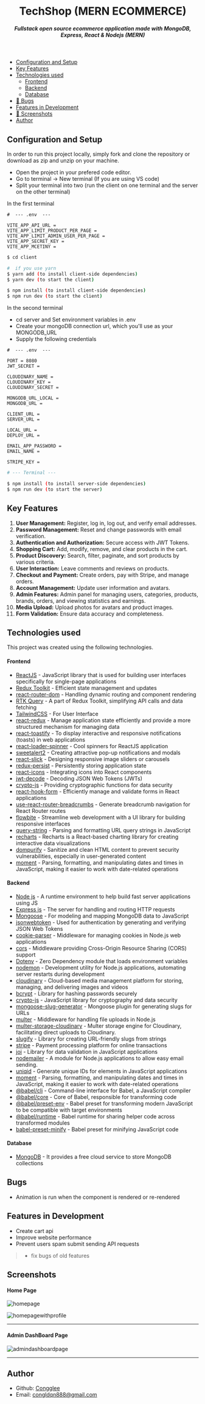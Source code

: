 <H1 align ="center" > TechShop (MERN ECOMMERCE)  </h1>
<h5  align ="center"> 
Fullstack open source ecommerce application made with MongoDB, Express, React & Nodejs (MERN) </h5>
<br/>

- [Configuration and Setup](#configuration-and-setup)
- [Key Features](#key-features)
- [Technologies used](#technologies-used)
  - [Frontend](#frontend)
  - [Backend](#backend)
  - [Database](#database)
- [🐞 Bugs](#bugs)
- [Features in Development](#features-in-development)
- [📸 Screenshots](#screenshots)
- [Author](#author)

## Configuration and Setup

In order to run this project locally, simply fork and clone the repository or download as zip and unzip on your machine.

- Open the project in your prefered code editor.
- Go to terminal -> New terminal (If you are using VS code)
- Split your terminal into two (run the client on one terminal and the server on the other terminal)

In the first terminal

```
#  --- .env  ---

VITE_APP_API_URL =
VITE_APP_LIMIT_PRODUCT_PER_PAGE =
VITE_APP_LIMIT_ADMIN_USER_PER_PAGE =
VITE_APP_SECRET_KEY =
VITE_APP_MCETINY =
```

```bash
$ cd client

#  if you use yarn
$ yarn add (to install client-side dependencies)
$ yarn dev (to start the client)

$ npm install (to install client-side dependencies)
$ npm run dev (to start the client)
```

In the second terminal

- cd server and Set environment variables in .env
- Create your mongoDB connection url, which you'll use as your MONGODB_URL
- Supply the following credentials

```
#  --- .env  ---

PORT = 8080
JWT_SECRET =

CLOUDINARY_NAME =
CLOUDINARY_KEY =
CLOUDINARY_SECRET =

MONGODB_URL_LOCAL =
MONGODB_URL =

CLIENT_URL =
SERVER_URL =

LOCAL_URL =
DEPLOY_URL =

EMAIL_APP_PASSWORD =
EMAIL_NAME =

STRIPE_KEY =
```

```bash
# --- Terminal ---

$ npm install (to install server-side dependencies)
$ npm run dev (to start the server)
```

## Key Features

1. **User Management:** Register, log in, log out, and verify email addresses.
2. **Password Management:** Reset and change passwords with email verification.
3. **Authentication and Authorization:** Secure access with JWT Tokens.
4. **Shopping Cart:** Add, modify, remove, and clear products in the cart.
5. **Product Discovery:** Search, filter, paginate, and sort products by various criteria.
6. **User Interaction:** Leave comments and reviews on products.
7. **Checkout and Payment:** Create orders, pay with Stripe, and manage orders.
8. **Account Management:** Update user information and avatars.
9. **Admin Features:** Admin panel for managing users, categories, products, brands, orders, and viewing statistics and earnings.
10. **Media Upload:** Upload photos for avatars and product images.
11. **Form Validation:** Ensure data accuracy and completeness.

## Technologies used

This project was created using the following technologies.

#### Frontend

- [ReactJS](https://react.dev/) - JavaScript library that is used for building user interfaces specifically for single-page applications
- [Redux Toolkit](https://redux-toolkit.js.org/) - Efficient state management and updates
- [react-router-dom](https://reactrouter.com/en/main) - Handling dynamic routing and component rendering
- [RTK Query](https://redux-toolkit.js.org/rtk-query/overview) - A part of Redux Toolkit, simplifying API calls and data fetching
- [TailwindCSS](https://tailwindcss.com/) - For User Interface
- [react-redux](https://react-redux.js.org/) - Manage application state efficiently and provide a more structured mechanism for managing data
- [react-toastify](https://fkhadra.github.io/react-toastify/introduction/) - To display interactive and responsive notifications (toasts) in web applications
- [react-loader-spinner](https://mhnpd.github.io/react-loader-spinner/docs/intro) - Cool spinners for ReactJS application
- [sweetalert2](https://sweetalert2.github.io/) - Creating attractive pop-up notifications and modals
- [react-slick](https://react-slick.neostack.com/) - Designing responsive image sliders or carousels
- [redux-persist](https://github.com/rt2zz/redux-persist) - Persistently storing application state
- [react-icons](https://react-icons.github.io/react-icons) - Integrating icons into React components
- [jwt-decode](https://github.com/auth0/jwt-decode) - Decoding JSON Web Tokens (JWTs)
- [crypto-js](https://github.com/brix/crypto-js) - Providing cryptographic functions for data security
- [react-hook-form](https://www.react-hook-form.com/) - Efficiently manage and validate forms in React applications
- [use-react-router-breadcrumbs](https://github.com/icd2k3/use-react-router-breadcrumbs#readme) - Generate breadcrumb navigation for React Router routes
- [flowbite](https://flowbite.com/) - Streamline web development with a UI library for building responsive interfaces
- [query-string](https://github.com/sindresorhus/query-string) - Parsing and formatting URL query strings in JavaScript
- [recharts](https://recharts.org/en-US/guide/getting-started) - Recharts is a React-based charting library for creating interactive data visualizations
- [dompurify](https://github.com/cure53/DOMPurify) - Sanitize and clean HTML content to prevent security vulnerabilities, especially in user-generated content
- [moment](https://momentjs.com/) - Parsing, formatting, and manipulating dates and times in JavaScript, making it easier to work with date-related operations

#### Backend

- [Node js](https://nodejs.org/en/) - A runtime environment to help build fast server applications using JS
- [Express js](https://expressjs.com/) - The server for handling and routing HTTP requests
- [Mongoose](https://mongoosejs.com/) - For modeling and mapping MongoDB data to JavaScript
- [jsonwebtoken](https://jwt.io/) - Used for authentication by generating and verifying JSON Web Tokens
- [cookie-parser](https://github.com/expressjs/cookie-parser) - Middleware for managing cookies in Node.js web applications
- [cors](https://github.com/expressjs/cors) - Middleware providing Cross-Origin Resource Sharing (CORS) support
- [Dotenv](https://github.com/motdotla/dotenv) - Zero Dependency module that loads environment variables
- [nodemon](https://nodemon.io/) - Development utility for Node.js applications, automating server restarts during development
- [cloudinary](https://cloudinary.com/documentation) - Cloud-based media management platform for storing, managing, and delivering images and videos
- [bcrypt](https://github.com/kelektiv/node.bcrypt.js) - Library for hashing passwords securely
- [crypto-js](https://github.com/brix/crypto-js) - JavaScript library for cryptography and data security
- [mongoose-slug-generator](https://github.com/Kubide/mongoose-slug-generator) - Mongoose plugin for generating slugs for URLs
- [multer](https://github.com/expressjs/multer) - Middleware for handling file uploads in Node.js
- [multer-storage-cloudinary](https://github.com/affanshahid/multer-storage-cloudinary) - Multer storage engine for Cloudinary, facilitating direct uploads to Cloudinary.
- [slugify](https://github.com/simov/slugify) - Library for creating URL-friendly slugs from strings
- [stripe](https://stripe.com) - Payment processing platform for online transactions
- [joi](https://github.com/hapijs/joi) - Library for data validation in JavaScript applications
- [nodemailer](https://nodemailer.com/) - A module for Node.js applications to allow easy email sending.
- [uniqid](https://github.com/adamhalasz/uniqid/) - Generate unique IDs for elements in JavaScript applications
- [moment](https://momentjs.com/) - Parsing, formatting, and manipulating dates and times in JavaScript, making it easier to work with date-related operations
- [@babel/cli](https://babeljs.io/docs/babel-cli) - Command-line interface for Babel, a JavaScript compiler
- [@babel/core](https://babel.dev/docs/babel-core) - Core of Babel, responsible for transforming code
- [@babel/preset-env](https://babeljs.io/docs/babel-preset-env) - Babel preset for transforming modern JavaScript to be compatible with target environments
- [@babel/runtime](https://babel.dev/docs/babel-runtime) - Babel runtime for sharing helper code across transformed modules
- [babel-preset-minify](https://github.com/babel/minify) - Babel preset for minifying JavaScript code

#### Database

- [MongoDB](https://www.mongodb.com/) - It provides a free cloud service to store MongoDB collections

## Bugs

- Animation is run when the component is rendered or re-rendered

## Features in Development

- Create cart api
- Improve website performance
- Prevent users spam submit sending API requests

> - fix bugs of old features

## Screenshots

#### Home Page

![homepage](https://res.cloudinary.com/di3eto0bg/image/upload/v1695328212/extends/homepage_ahh31x.png)

![homepagewithprofile](https://res.cloudinary.com/di3eto0bg/image/upload/v1695328206/extends/homepagewithprofile_o7wrf6.png)

---

#### Admin DashBoard Page

![admindashboardpage](https://res.cloudinary.com/di3eto0bg/image/upload/v1697450263/extends/DIGITAL_WORLD_2_16.10.2023_16_55_l6rnfk.png)

---

## Author

- Github: [Congglee](https://github.com/Congglee)
- Email: [congldqn888@gmail.com](congldqn888@gmail.com)
